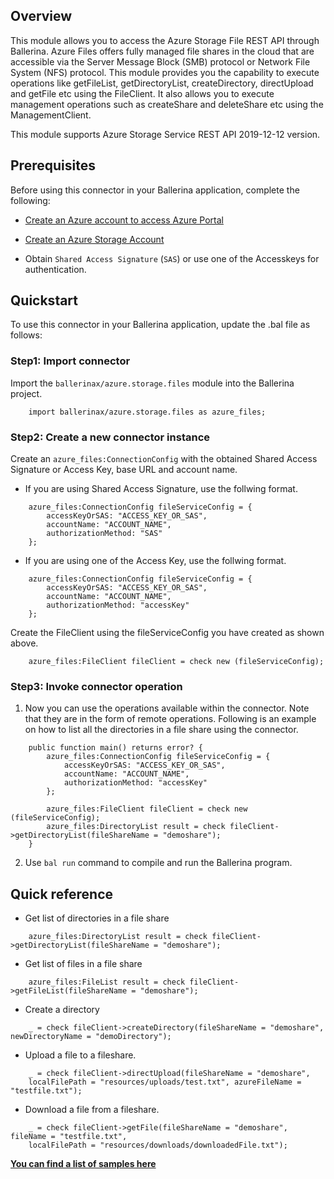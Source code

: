 ## Overview
This module allows you to access the Azure Storage File REST API through Ballerina. Azure Files offers fully managed 
file shares in the cloud that are accessible via the Server Message Block (SMB) protocol or Network File System (NFS) 
protocol.
This module provides you the capability to execute operations like getFileList, getDirectoryList, createDirectory, 
directUpload and getFile etc using the FileClient. It also allows you to execute management operations such as 
createShare and deleteShare etc using the ManagementClient.

This module supports Azure Storage Service REST API 2019-12-12 version.

## Prerequisites
Before using this connector in your Ballerina application, complete the following:

* [Create an Azure account to access Azure Portal](https://docs.microsoft.com/en-us/learn/modules/create-an-azure-account)

* [Create an Azure Storage Account](https://docs.microsoft.com/en-us/learn/modules/create-azure-storage-account)

* Obtain `Shared Access Signature` (`SAS`) or use one of the Accesskeys for authentication. 

## Quickstart
To use this connector in your Ballerina application, update the .bal file as follows:

### Step1: Import connector

Import the `ballerinax/azure.storage.files` module into the Ballerina project. 

```ballerina
    import ballerinax/azure.storage.files as azure_files;
```

### Step2: Create a new connector instance

Create an `azure_files:ConnectionConfig` with the obtained Shared Access Signature or Access Key, base URL and account name.

* If you are using Shared Access Signature, use the follwing format.

```ballerina
    azure_files:ConnectionConfig fileServiceConfig = {
        accessKeyOrSAS: "ACCESS_KEY_OR_SAS",
        accountName: "ACCOUNT_NAME",
        authorizationMethod: "SAS"
    };
```

* If you are using one of the Access Key, use the follwing format.

```ballerina
    azure_files:ConnectionConfig fileServiceConfig = {
        accessKeyOrSAS: "ACCESS_KEY_OR_SAS",
        accountName: "ACCOUNT_NAME",
        authorizationMethod: "accessKey"
    };
```

Create the FileClient using the fileServiceConfig you have created as shown above.

```ballerina
    azure_files:FileClient fileClient = check new (fileServiceConfig);
```

### Step3: Invoke connector operation

1. Now you can use the operations available within the connector. Note that they are in the form of remote operations. 
Following is an example on how to list all the directories in a file share using the connector.

```ballerina
    public function main() returns error? {
        azure_files:ConnectionConfig fileServiceConfig = {
            accessKeyOrSAS: "ACCESS_KEY_OR_SAS",
            accountName: "ACCOUNT_NAME",
            authorizationMethod: "accessKey"
        };
 
        azure_files:FileClient fileClient = check new (fileServiceConfig);
        azure_files:DirectoryList result = check fileClient->getDirectoryList(fileShareName = "demoshare");
    }
```

2. Use `bal run` command to compile and run the Ballerina program. 

## Quick reference

- Get list of directories in a file share

```ballerina
    azure_files:DirectoryList result = check fileClient->getDirectoryList(fileShareName = "demoshare");
```

- Get list of files in a file share

```ballerina
    azure_files:FileList result = check fileClient->getFileList(fileShareName = "demoshare");
```

- Create a directory

```ballerina
    _ = check fileClient->createDirectory(fileShareName = "demoshare", newDirectoryName = "demoDirectory");
```

- Upload a file to a fileshare.

```ballerina
    _ = check fileClient->directUpload(fileShareName = "demoshare", 
    localFilePath = "resources/uploads/test.txt", azureFileName = "testfile.txt");
```

- Download a file from a fileshare.
```ballerina
    _ = check fileClient->getFile(fileShareName = "demoshare", fileName = "testfile.txt",
    localFilePath = "resources/downloads/downloadedFile.txt");
```

**[You can find a list of samples here](https://github.com/ballerina-platform/module-ballerinax-azure-storage-service/tree/main/storageservice/modules/files/samples)**
